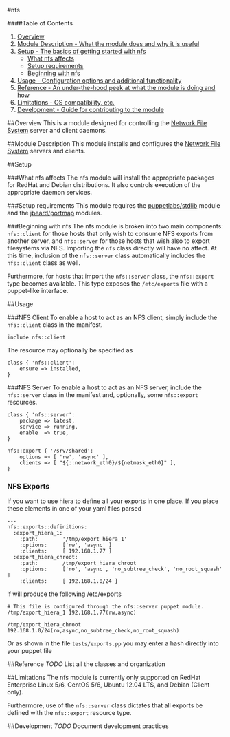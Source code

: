 #nfs

####Table of Contents

1. [Overview](#overview)
2. [Module Description - What the module does and why it is useful](#module-description)
3. [Setup - The basics of getting started with nfs](#setup)
    * [What nfs affects](#what-nfs-affects)
    * [Setup requirements](#setup-requirements)
    * [Beginning with nfs](#beginning-with-nfs)
4. [Usage - Configuration options and additional functionality](#usage)
5. [Reference - An under-the-hood peek at what the module is doing and how](#reference)
6. [Limitations - OS compatibility, etc.](#limitations)
7. [Development - Guide for contributing to the module](#development)

##Overview
This is a module designed for controlling the [Network File System][wikipedia] server and client daemons.

##Module Description
This module installs and configures the [Network File System][wikipedia] servers and clients.

##Setup

###What nfs affects
The nfs module will install the appropriate packages for RedHat and Debian distributions.
It also controls execution of the appropriate daemon services.

###Setup requirements
This module requires the [puppetlabs/stdlib][stdlib] module and the [jbeard/portmap][portmap] modules.

###Beginning with nfs
The nfs module is broken into two main components: `nfs::client` for those hosts that only wish to
consume NFS exports from another server, and `nfs::server` for those hosts that wish also to export
filesystems via NFS.  Importing the `nfs` class directly will have no affect.  At this time, inclusion
of the `nfs::server` class automatically includes the `nfs::client` class as well.

Furthermore, for hosts that import the `nfs::server` class, the `nfs::export` type becomes available.
This type exposes the `/etc/exports` file with a puppet-like interface.

##Usage

###NFS Client
To enable a host to act as an NFS client, simply include the `nfs::client` class in the manifest.

    include nfs::client

The resource may optionally be specified as

    class { 'nfs::client':
        ensure => installed,
    }

###NFS Server
To enable a host to act as an NFS server, include the `nfs::server` class in the manifest and,
optionally, some `nfs::export` resources.

    class { 'nfs::server':
        package => latest,
        service => running,
        enable  => true,
    }
    
    nfs::export { '/srv/shared':
        options => [ 'rw', 'async' ],
        clients => [ "${::network_eth0}/${netmask_eth0}" ],
    }

### NFS Exports
If you want to use hiera to define all your exports in one place. If you place these elements in one of your yaml files parsed

    ---
    nfs::exports::definitions:
      :export_hiera_1:
        :path:        '/tmp/export_hiera_1'
        :options:     ['rw', 'async' ]
        :clients:     [ 192.168.1.77 ]
      :export_hiera_chroot: 
        :path:        /tmp/export_hiera_chroot
        :options:     ['ro', 'async', 'no_subtree_check', 'no_root_squash' ]
        :clients:     [ 192.168.1.0/24 ]

if will produce the following /etc/exports

    # This file is configured through the nfs::server puppet module.
    /tmp/export_hiera_1 192.168.1.77(rw,async)

    /tmp/export_hiera_chroot 192.168.1.0/24(ro,async,no_subtree_check,no_root_squash)

Or as shown in the file `tests/exports.pp` you may enter a hash directly into your puppet file

##Reference
_TODO_ List all the classes and organization

##Limitations
The nfs module is currently only supported on RedHat Enterprise Linux 5/6, CentOS 5/6, Ubuntu 12.04 LTS, and
Debian (Client only).

Furthermore, use of the `nfs::server` class dictates that all exports be defined with the `nfs::export` resource type.

##Development
_TODO_ Document development practices

[wikipedia]: http://en.wikipedia.org/wiki/Network_File_System "Network File System - Wikipedia, the free encyclopedia"
[portmap]: http://forge.puppetlabs.com/jbeard/portmap "jbeard/portmap - Puppet Forge"
[stdlib]: http://forge.puppetlabs.com/puppetlabs/stdlib "puppetlabs/stdlib - Puppet Forge"

